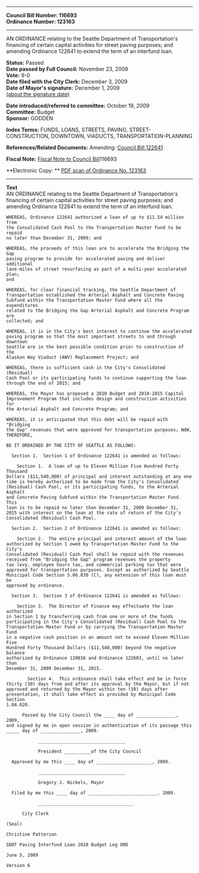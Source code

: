 * * * * *  
  
**Council Bill Number: [](#h0)[](#h2)116693**   
**Ordinance Number: 123163**  
  
* * * * *  
  
AN ORDINANCE relating to the Seattle Department of Transportation's financing of certain capital activities for street paving purposes; and amending Ordinance 122641 to extend the term of an interfund loan.  
  
**Status:** Passed   
**Date passed by Full Council:** November 23, 2009   
**Vote:** 9-0   
**Date filed with the City Clerk:** December 3, 2009   
**Date of Mayor's signature:** December 1, 2009   
[(about the signature date)](/~public/approvaldate.htm)   
  
  
**Date introduced/referred to committee:** October 19, 2009   
**Committee:** Budget   
**Sponsor:** GODDEN   
  
**Index Terms:** FUNDS, LOANS, STREETS, PAVING, STREET-CONSTRUCTION, DOWNTOWN, VIADUCTS, TRANSPORTATION-PLANNING  
  
**References/Related Documents:** Amending: [Council Bill 122641](http://clerk.ci.seattle.wa.us/~scripts/nph-brs.exe?s1=&s3=&s4=122641&s2=&s5=&Sect4=and&l=20&Sect2=THESON&Sect3=PLURON&Sect5=CBOR1&Sect6=HITOFF&d=CBOR&p=1&u=/~public/cbor1.htm&r=0&f=S)  
  
**Fiscal Note:** [Fiscal Note to Council Bill](http://clerk.seattle.gov/~public/fnote/116693.htm)[](#h1)[](#h3)116693  
  
**Electronic Copy: ** [PDF scan of Ordinance No. 123163](/~archives/Ordinances/Ord_123163.pdf)  
  
* * * * *  
  
**Text**  
    AN ORDINANCE relating to the Seattle Department of Transportation's  
    financing of certain capital activities for street paving purposes; and  
    amending Ordinance 122641 to extend the term of an interfund loan.  
  
    WHEREAS, Ordinance 122641 authorized a loan of up to $11.54 million from  
    the Consolidated Cash Pool to the Transportation Master Fund to be repaid  
    no later than December 31, 2009; and  
  
    WHEREAS, the proceeds of this loan are to accelerate the Bridging the Gap  
    paving program to provide for accelerated paving and deliver additional  
    lane-miles of street resurfacing as part of a multi-year accelerated plan;  
    and  
  
    WHEREAS, for clear financial tracking, the Seattle Department of  
    Transportation established the Arterial Asphalt and Concrete Paving  
    Subfund within the Transportation Master Fund where all the expenditures  
    related to the Bridging the Gap Arterial Asphalt and Concrete Program are  
    collected; and  
  
    WHEREAS, it is in the City's best interest to continue the accelerated  
    paving program so that the most important streets to and through downtown  
    Seattle are in the best possible condition prior to construction of the  
    Alaskan Way Viaduct (AWV) Replacement Project; and  
  
    WHEREAS, there is sufficient cash in the City's Consolidated (Residual)  
    Cash Pool or its participating funds to continue supporting the loan  
    through the end of 2015; and  
  
    WHEREAS, the Mayor has proposed a 2010 Budget and 2010-2015 Capital  
    Improvement Program that includes design and construction activities for  
    the Arterial Asphalt and Concrete Program; and  
  
    WHEREAS, it is anticipated that this debt will be repaid with "Bridging  
    the Gap" revenues that were approved for transportation purposes; NOW,  
    THEREFORE,  
  
    BE IT ORDAINED BY THE CITY OF SEATTLE AS FOLLOWS:  
  
      Section 1.  Section 1 of Ordinance 122641 is amended as follows:  
  
        Section 1.  A loan of up to Eleven Million Five Hundred Forty Thousand  
    Dollars ($11,540,000) of principal and interest outstanding at any one  
    time is hereby authorized to be made from the City's Consolidated  
    (Residual) Cash Pool, or its participating funds, to the Arterial Asphalt  
    and Concrete Paving Subfund within the Transportation Master Fund.  This  
    loan is to be repaid no later than December 31, 2009 December 31,  
    2015 with interest on the loan at the rate of return of the City's  
    Consolidated (Residual) Cash Pool.  
  
      Section 2.  Section 2 of Ordinance 122641 is amended as follows:  
  
        Section 2.  The entire principal and interest amount of the loan  
    authorized by Section 1 owed by Transportation Master Fund to the City's  
    Consolidated (Residual) Cash Pool shall be repaid with the revenues  
    received from "Bridging the Gap" program revenues the property  
    tax levy, employee hours tax, and commercial parking tax that were  
    approved for transportation purposes. Except as authorized by Seattle  
    Municipal Code Section 5.06.030 (C), any extension of this loan must be  
    approved by ordinance.  
  
      Section 3.  Section 3 of Ordinance 122641 is amended as follows:  
  
        Section 3.  The Director of Finance may effectuate the loan authorized  
    in Section 1 by transferring cash from one or more of the funds  
    participating in the City's Consolidated (Residual) Cash Pool to the  
    Transportation Master Fund or by carrying the Transportation Master Fund  
    in a negative cash position in an amount not to exceed Eleven Million Five  
    Hundred Forty Thousand Dollars ($11,540,000) beyond the negative balance  
    authorized by Ordinance 120016 and Ordinance 122603, until no later than  
    December 31, 2009 December 31, 2015.  
  
            Section 4.  This ordinance shall take effect and be in force  
    thirty (30) days from and after its approval by the Mayor, but if not  
    approved and returned by the Mayor within ten (10) days after  
    presentation, it shall take effect as provided by Municipal Code Section  
    1.04.020.  
  
          Passed by the City Council the ____ day of _______________, 2009,  
    and signed by me in open session in authentication of its passage this  
    _____ day of _______________, 2009.  
  
                _________________________________  
  
                President __________of the City Council  
  
      Approved by me this ____ day of _____________________, 2009.  
  
                _________________________________  
  
                Gregory J. Nickels, Mayor  
  
      Filed by me this ____ day of __________________________, 2009.  
  
                ____________________________________  
  
          City Clerk  
  
    (Seal)  
  
    Christine Patterson  
  
    SDOT Paving Interfund Loan 2010 Budget Leg ORD  
  
    June 5, 2009  
  
    Version 6  
